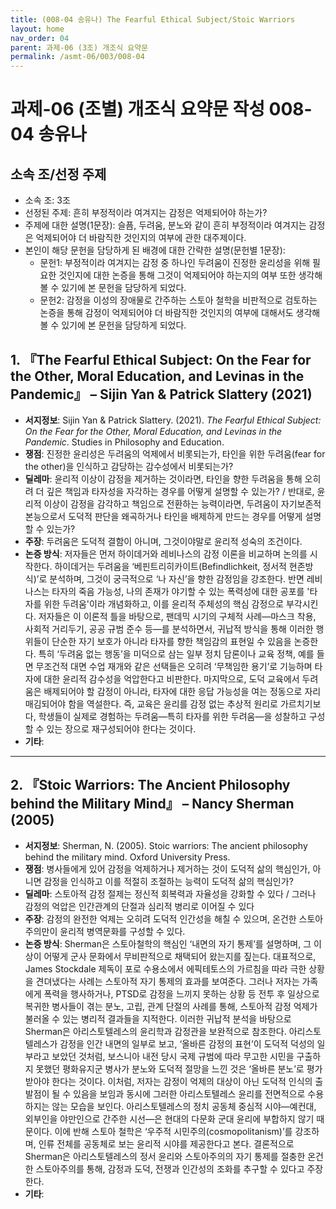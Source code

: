 ```yaml
---
title: (008-04 송유나) The Fearful Ethical Subject/Stoic Warriors
layout: home
nav_order: 04
parent: 과제-06 (3조) 개조식 요약문
permalink: /asmt-06/003/008-04
---
```


# 과제-06 (조별) 개조식 요약문 작성 008-04 송유나

## 소속 조/선정 주제

- 소속 조: 3조
- 선정된 주제: 흔히 부정적이라 여겨지는 감정은 억제되어야 하는가?
- 주제에 대한 설명(1문장): 슬픔, 두려움, 분노와 같이 흔히 부정적이라 여겨지는 감정은 억제되어야 더 바람직한 것인지의 여부에 관한 대주제이다. 
- 본인이 해당 문헌을 담당하게 된 배경에 대한 간략한 설명(문헌별 1문장):  
  - 문헌1: 부정적이라 여겨지는 감정 중 하나인 두려움이 진정한 윤리성을 위해 필요한 것인지에 대한 논증을 통해 그것이 억제되어야 하는지의 여부 또한 생각해 볼 수 있기에 본 문헌을 담당하게 되었다. 
  - 문헌2: 감정을 이성의 장애물로 간주하는 스토아 철학을 비판적으로 검토하는 논증을 통해 감정이 억제되어야 더 바람직한 것인지의 여부에 대해서도 생각해 볼 수 있기에 본 문헌을 담당하게 되었다. 

## 1. 『The Fearful Ethical Subject: On the Fear for the Other, Moral Education, and Levinas in the Pandemic』 – Sijin Yan & Patrick Slattery (2021)

- **서지정보**: Sijin Yan & Patrick Slattery. (2021). *The Fearful Ethical Subject: On the Fear for the Other, Moral Education, and Levinas in the Pandemic*. Studies in Philosophy and Education.
- **쟁점**: 진정한 윤리성은 두려움의 억제에서 비롯되는가, 타인을 위한 두려움(fear for the other)을 인식하고 감당하는 감수성에서 비롯되는가?  
- **딜레마**: 윤리적 이상이 감정을 제거하는 것이라면, 타인을 향한 두려움을 통해 오히려 더 깊은 책임과 타자성을 자각하는 경우를 어떻게 설명할 수 있는가? / 반대로, 윤리적 이상이 감정을 감각하고 책임으로 전환하는 능력이라면, 두려움이 자기보존적 본능으로서 도덕적 판단을 왜곡하거나 타인을 배제하게 만드는 경우를 어떻게 설명할 수 있는가?  
- **주장**: 두려움은 도덕적 결함이 아니며, 그것이야말로 윤리적 성숙의 조건이다.  
- **논증 방식**: 저자들은 먼저 하이데거와 레비나스의 감정 이론을 비교하며 논의를 시작한다. 하이데거는 두려움을 ‘베핀트리히카이트(Befindlichkeit, 정서적 현존방식)’로 분석하며, 그것이 궁극적으로 ‘나 자신’을 향한 감정임을 강조한다. 반면 레비나스는 타자의 죽음 가능성, 나의 존재가 야기할 수 있는 폭력성에 대한 공포를 '타자를 위한 두려움'이라 개념화하고, 이를 윤리적 주체성의 핵심 감정으로 부각시킨다. 저자들은 이 이론적 틀을 바탕으로, 팬데믹 시기의 구체적 사례—마스크 착용, 사회적 거리두기, 공공 규범 준수 등—를 분석하면서, 귀납적 방식을 통해 이러한 행위들이 단순한 자기 보호가 아니라 타자를 향한 책임감의 표현일 수 있음을 논증한다. 특히 ‘두려움 없는 행동’을 미덕으로 삼는 일부 정치 담론이나 교육 정책, 예를 들면 무조건적 대면 수업 재개와 같은 선택들은 오히려 ‘무책임한 용기’로 기능하며 타자에 대한 윤리적 감수성을 억압한다고 비판한다. 마지막으로, 도덕 교육에서 두려움은 배제되어야 할 감정이 아니라, 타자에 대한 응답 가능성을 여는 정동으로 자리매김되어야 함을 역설한다. 즉, 교육은 윤리를 감정 없는 추상적 원리로 가르치기보다, 학생들이 실제로 경험하는 두려움—특히 타자를 위한 두려움—을 성찰하고 구성할 수 있는 장으로 재구성되어야 한다는 것이다.
- **기타**: 

---

## 2. 『Stoic Warriors: The Ancient Philosophy behind the Military Mind』 – Nancy Sherman (2005)

- **서지정보**: Sherman, N. (2005). Stoic warriors: The ancient philosophy behind the military mind. Oxford University Press.
- **쟁점**: 병사들에게 있어 감정을 억제하거나 제거하는 것이 도덕적 삶의 핵심인가, 아니면 감정을 인식하고 이를 적절히 조절하는 능력이 도덕적 삶의 핵심인가?  
- **딜레마**: 스토아적 감정 절제는 정신적 회복력과 자율성을 강화할 수 있다 / 그러나 감정의 억압은 인간관계의 단절과 심리적 병리로 이어질 수 있다  
- **주장**: 감정의 완전한 억제는 오히려 도덕적 인간성을 해칠 수 있으며, 온건한 스토아주의만이 윤리적 병역문화를 구성할 수 있다.  
- **논증 방식**: Sherman은 스토아철학의 핵심인 ‘내면의 자기 통제’를 설명하며, 그 이상이 어떻게 군사 문화에서 무비판적으로 채택되어 왔는지를 짚는다. 대표적으로, James Stockdale 제독이 포로 수용소에서 에픽테토스의 가르침을 따라 극한 상황을 견뎌냈다는 사례는 스토아적 자기 통제의 효과를 보여준다. 그러나 저자는 가족에게 폭력을 행사하거나, PTSD로 감정을 느끼지 못하는 상황 등 전투 후 일상으로 복귀한 병사들이 겪는 분노, 고립, 관계 단절의 사례를 통해, 스토아적 감정 억제가 불러올 수 있는 병리적 결과들을 지적한다. 이러한 귀납적 분석을 바탕으로 Sherman은 아리스토텔레스의 윤리학과 감정관을 보완적으로 참조한다. 아리스토텔레스가 감정을 인간 내면의 일부로 보고, ‘올바른 감정의 표현’이 도덕적 덕성의 일부라고 보았던 것처럼, 보스니아 내전 당시 국제 규범에 따라 무고한 시민을 구출하지 못했던 평화유지군 병사가 분노와 도덕적 절망을 느낀 것은 ‘올바른 분노’로 평가받아야 한다는 것이다. 이처럼, 저자는 감정이 억제의 대상이 아닌 도덕적 인식의 출발점이 될 수 있음을 보임과 동시에 그러한 아리스토텔레스 윤리를 전면적으로 수용하지는 않는 모습을 보인다. 아리스토텔레스의 정치 공동체 중심적 시야—예컨대, 외부인을 야만인으로 간주한 시선—은 현대의 다문화 군대 윤리에 부합하지 않기 때문이다. 이에 반해 스토아 철학은 ‘우주적 시민주의(cosmopolitanism)’를 강조하며, 인류 전체를 공동체로 보는 윤리적 시야를 제공한다고 본다. 결론적으로 Sherman은 아리스토텔레스의 정서 윤리와 스토아주의의 자기 통제를 절충한 온건한 스토아주의를 통해, 감정과 도덕, 전쟁과 인간성의 조화를 추구할 수 있다고 주장한다.
- **기타**: 

